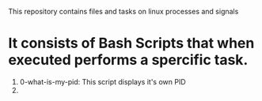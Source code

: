 This repository contains files and tasks on
linux processes and signals

# It consists of Bash Scripts that when executed performs a spercific task.
1. 0-what-is-my-pid: This script displays it's own PID
2. 
